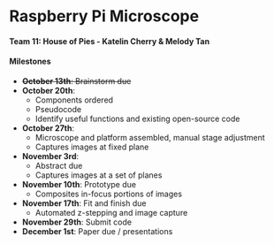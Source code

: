 # Raspberry Pi Microscope
#### Team 11: House of Pies - Katelin Cherry & Melody Tan

#### Milestones
* ~~**October 13th**: Brainstorm due~~
* **October 20th**: 
    - Components ordered
    - Pseudocode
    - Identify useful functions and existing open-source code
* **October 27th**: 
    - Microscope and platform assembled, manual stage adjustment
    - Captures images at fixed plane
* **November 3rd**: 
    - Abstract due
    - Captures images at a set of planes
* **November 10th**: Prototype due
    - Composites in-focus portions of images
* **November 17th**: Fit and finish due
    - Automated z-stepping and image capture
* **November 29th**: Submit code
* **December 1st**: Paper due / presentations